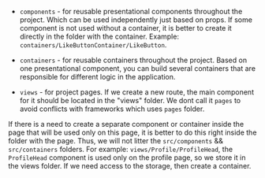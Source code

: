 - `components` - for reusable presentational components throughout the project. Which can be used independently just based on props. If some component is not used without a container, it is better to create it directly in the folder with the container. Example: `containers/LikeButtonContainer/LikeButton`.

- `containers` - for reusable containers throughout the project. Based on one presentational component, you can build several containers that are responsible for different logic in the application.

- `views` - for project pages. If we create a new route, the main component for it should be located in the "views" folder. We dont call it `pages` to avoid conflicts with frameworks which uses `pages` folder. 

If there is a need to create a separate component or container inside the page that will be used only on this page, it is better to do this right inside the folder with the page. Thus, we will not litter the `src/components` && `src/containers` folders.
For example: `views/Profile/ProfileHead`, the `ProfileHead` component is used only on the profile page, so we store it in the views folder.
If we need access to the storage, then create a container.
